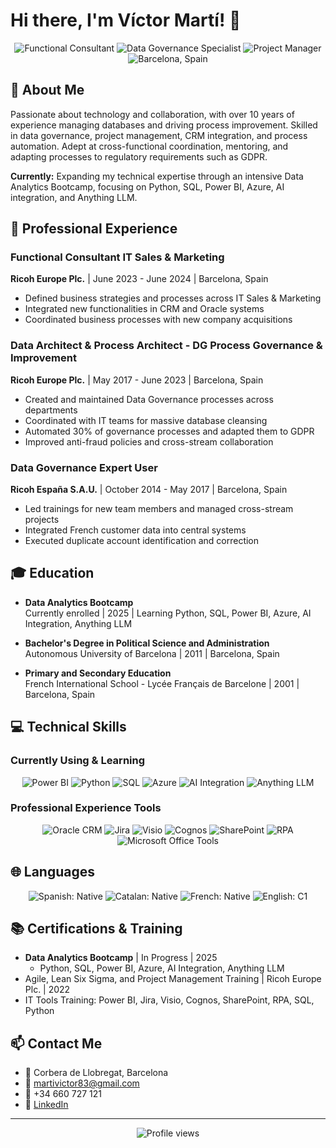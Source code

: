 # Hi there, I'm Víctor Martí! 👋

<div align="center">
  <img src="https://img.shields.io/badge/Functional%20Consultant-blue" alt="Functional Consultant"/>
  <img src="https://img.shields.io/badge/Data%20Governance%20Specialist-green" alt="Data Governance Specialist"/>
  <img src="https://img.shields.io/badge/Project%20Manager-orange" alt="Project Manager"/>
  <br/>
  <img src="https://img.shields.io/badge/Barcelona-Spain-red" alt="Barcelona, Spain"/>
</div>

## 💼 About Me

Passionate about technology and collaboration, with over 10 years of experience managing databases and driving process improvement. Skilled in data governance, project management, CRM integration, and process automation. Adept at cross-functional coordination, mentoring, and adapting processes to regulatory requirements such as GDPR.

**Currently:** Expanding my technical expertise through an intensive Data Analytics Bootcamp, focusing on Python, SQL, Power BI, Azure, AI integration, and Anything LLM.

## 🚀 Professional Experience

### Functional Consultant IT Sales & Marketing
**Ricoh Europe Plc.** | June 2023 - June 2024 | Barcelona, Spain
- Defined business strategies and processes across IT Sales & Marketing
- Integrated new functionalities in CRM and Oracle systems
- Coordinated business processes with new company acquisitions

### Data Architect & Process Architect - DG Process Governance & Improvement
**Ricoh Europe Plc.** | May 2017 - June 2023 | Barcelona, Spain
- Created and maintained Data Governance processes across departments
- Coordinated with IT teams for massive database cleansing
- Automated 30% of governance processes and adapted them to GDPR
- Improved anti-fraud policies and cross-stream collaboration

### Data Governance Expert User
**Ricoh España S.A.U.** | October 2014 - May 2017 | Barcelona, Spain
- Led trainings for new team members and managed cross-stream projects
- Integrated French customer data into central systems
- Executed duplicate account identification and correction

## 🎓 Education

- **Data Analytics Bootcamp**  
  Currently enrolled | 2025 | Learning Python, SQL, Power BI, Azure, AI Integration, Anything LLM

- **Bachelor's Degree in Political Science and Administration**  
  Autonomous University of Barcelona | 2011 | Barcelona, Spain

- **Primary and Secondary Education**  
  French International School - Lycée Français de Barcelone | 2001 | Barcelona, Spain

## 💻 Technical Skills

### Currently Using & Learning
<div align="center">
  <img src="https://img.shields.io/badge/Power%20BI-F2C811?style=for-the-badge&logo=power-bi&logoColor=black" alt="Power BI"/>
  <img src="https://img.shields.io/badge/Python-3776AB?style=for-the-badge&logo=python&logoColor=white" alt="Python"/>
  <img src="https://img.shields.io/badge/SQL-4479A1?style=for-the-badge&logo=sql&logoColor=white" alt="SQL"/>
  <img src="https://img.shields.io/badge/Azure-0089D6?style=for-the-badge&logo=microsoft-azure&logoColor=white" alt="Azure"/>
  <img src="https://img.shields.io/badge/AI%20Integration-00B2FF?style=for-the-badge&logo=artificial-intelligence&logoColor=white" alt="AI Integration"/>
  <img src="https://img.shields.io/badge/Anything%20LLM-00BFFF?style=for-the-badge&logo=openai&logoColor=white" alt="Anything LLM"/>
</div>

### Professional Experience Tools
<div align="center">
  <img src="https://img.shields.io/badge/Oracle-F80000?style=for-the-badge&logo=oracle&logoColor=white" alt="Oracle CRM"/>
  <img src="https://img.shields.io/badge/Jira-0052CC?style=for-the-badge&logo=jira&logoColor=white" alt="Jira"/>
  <img src="https://img.shields.io/badge/Microsoft%20Visio-3955A3?style=for-the-badge&logo=microsoft-visio&logoColor=white" alt="Visio"/>
  <img src="https://img.shields.io/badge/Cognos-052FAD?style=for-the-badge&logo=ibm&logoColor=white" alt="Cognos"/>
  <img src="https://img.shields.io/badge/SharePoint-0078D4?style=for-the-badge&logo=microsoft-sharepoint&logoColor=white" alt="SharePoint"/>
  <img src="https://img.shields.io/badge/RPA-0066CC?style=for-the-badge&logo=uipath&logoColor=white" alt="RPA"/>
  <img src="https://img.shields.io/badge/Microsoft_Office-D83B01?style=for-the-badge&logo=microsoft-office&logoColor=white" alt="Microsoft Office Tools"/>
</div>

## 🌐 Languages

<div align="center">
  <img src="https://img.shields.io/badge/Spanish-Native-success" alt="Spanish: Native"/>
  <img src="https://img.shields.io/badge/Catalan-Native-success" alt="Catalan: Native"/>
  <img src="https://img.shields.io/badge/French-Native-success" alt="French: Native"/>
  <img src="https://img.shields.io/badge/English-C1-blue" alt="English: C1"/>
</div>

## 📚 Certifications & Training

- **Data Analytics Bootcamp** | In Progress | 2025
  - Python, SQL, Power BI, Azure, AI Integration, Anything LLM
- Agile, Lean Six Sigma, and Project Management Training | Ricoh Europe Plc. | 2022
- IT Tools Training: Power BI, Jira, Visio, Cognos, SharePoint, RPA, SQL, Python

## 📫 Contact Me

- 📍 Corbera de Llobregat, Barcelona
- 📧 martivictor83@gmail.com
- 📱 +34 660 727 121
- 💼 [LinkedIn](https://www.linkedin.com/in/your-profile/) <!-- Update with your LinkedIn profile -->

---

<div align="center">
  <img src="https://komarev.com/ghpvc/?username=YOUR-USERNAME&color=blueviolet" alt="Profile views"/>
</div>
